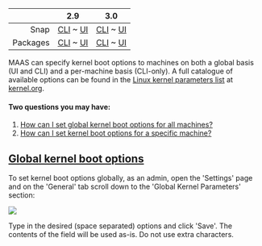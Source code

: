 ||2.9|3.0|
|-----:|:-----:|:-----:|
Snap|[CLI](/t/kernel-boot-options-snap-2-9-cli/2782) ~ [UI](/t/kernel-boot-options-snap-2-9-ui/2783)|[CLI](/t/kernel-boot-options-snap-3-0-cli/3973) ~ [UI](/t/kernel-boot-options-snap-3-0-ui/3974)|
Packages|[CLI](/t/kernel-boot-options-deb-2-9-cli/2788) ~ [UI](/t/kernel-boot-options-deb-2-9-ui/2789)|[CLI](/t/kernel-boot-options-deb-3-0-cli/3975) ~ [UI](/t/kernel-boot-options-deb-3-0-ui/3976)|

MAAS can specify kernel boot options to machines on both a global basis (UI and CLI) and a per-machine basis (CLI-only). A full catalogue of available options can be found in the [Linux kernel parameters list](https://www.kernel.org/doc/html/latest/admin-guide/kernel-parameters.html) at [kernel.org](https://www.kernel.org).

#### Two questions you may have:

<!-- deb-2-9-cli
1. [How can I set global kernel boot options for all machines?](#heading--global-kernel-boot-options)
2. [How can I set kernel boot options for a specific machine?](/t/maas-tags-deb-2-9-cli/2896#heading--per-node-kernel-boot-options)
 deb-2-9-cli -->

<!-- deb-2-9-ui
1. [How can I set global kernel boot options for all machines?](#heading--global-kernel-boot-options)
2. [How can I set kernel boot options for a specific machine?](/t/maas-tags-deb-2-9-ui/2897#heading--per-node-kernel-boot-options)
 deb-2-9-ui -->

<!-- deb-3-0-cli
1. [How can I set global kernel boot options for all machines?](#heading--global-kernel-boot-options)
2. [How can I set kernel boot options for a specific machine?](/t/maas-tags-deb-3-0-cli/4023#heading--per-node-kernel-boot-options)
 deb-3-0-cli -->

<!-- deb-3-0-ui
1. [How can I set global kernel boot options for all machines?](#heading--global-kernel-boot-options)
2. [How can I set kernel boot options for a specific machine?](/t/maas-tags-deb-3-0-cli/4024#heading--per-node-kernel-boot-options)
 deb-3-0-ui -->

<!-- snap-2-9-cli
1. [How can I set global kernel boot options for all machines?](#heading--global-kernel-boot-options)
2. [How can I set kernel boot options for a specific machine?](/t/maas-tags-snap-2-9-cli/2890#heading--per-node-kernel-boot-options)
 snap-2-9-cli -->

<!-- snap-2-9-ui
1. [How can I set global kernel boot options for all machines?](#heading--global-kernel-boot-options)
2. [How can I set kernel boot options for a specific machine?](/t/maas-tags-snap-2-9-ui/2891#heading--per-node-kernel-boot-options)
 snap-2-9-ui -->

<!-- snap-3-0-cli
1. [How can I set global kernel boot options for all machines?](#heading--global-kernel-boot-options)
2. [How can I set kernel boot options for a specific machine?](/t/maas-tags-snap-3-0-cli/4021#heading--per-node-kernel-boot-options)
 snap-3-0-cli -->

1. [How can I set global kernel boot options for all machines?](#heading--global-kernel-boot-options)
2. [How can I set kernel boot options for a specific machine?](/t/maas-tags-snap-3-0-ui/4022#heading--per-node-kernel-boot-options)


<a href="#heading--global-kernel-boot-options"><h2 id="heading--global-kernel-boot-options">Global kernel boot options</h2></a>

To set kernel boot options globally, as an admin, open the 'Settings' page and on the 'General' tab scroll down to the 'Global Kernel Parameters' section:

<a href="https://assets.ubuntu.com/v1/8b793b6d-nodes-kernel-options__2.2_global.png" target = "_blank"><img src="https://assets.ubuntu.com/v1/8b793b6d-nodes-kernel-options__2.2_global.png"></a>

Type in the desired (space separated) options and click 'Save'. The contents of the field will be used as-is. Do not use extra characters.

<!--   snap-2-9-cli   deb-2-9-cli snap-3-0-cli deb-3-0-cli 


<a href="#heading--cli"><h2 id="heading--cli">Global kernel boot options</h2></a>

You can set kernel boot options and apply them to all machines with the CLI command:

``` bash
maas $PROFILE maas set-config name=kernel_opts value='$KERNEL_OPTIONS'
```
  snap-2-9-cli   deb-2-9-cli snap-3-0-cli deb-3-0-cli  -->